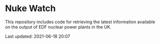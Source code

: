 # Nuke Watch

This repository includes code for retrieving the latest information available on the output of EDF nuclear power plants in the UK.

Last updated: 2021-06-18 20:07
